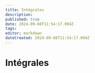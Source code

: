 ```yaml
---
title: Intégrales
description: 
published: true
date: 2024-09-08T11:54:17.094Z
tags: 
editor: markdown
dateCreated: 2024-09-08T11:54:17.094Z
---
```


# Intégrales
